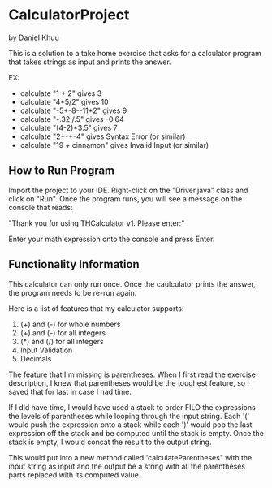# CalculatorProject
by Daniel Khuu

This is a solution to a take home exercise that asks for a calculator program that takes strings as input and prints the answer.

EX:
- calculate "1 + 2" gives 3
- calculate "4*5/2" gives 10
- calculate "-5+-8--11*2" gives 9
- calculate "-.32       /.5" gives -0.64
- calculate "(4-2)*3.5" gives 7
- calculate "2+-+-4" gives Syntax Error (or similar)
- calculate "19 + cinnamon" gives Invalid Input (or similar)

## How to Run Program

Import the project to your IDE. Right-click on the "Driver.java" class and click on "Run". Once the program runs, you will see a message on the console that reads:

"Thank you for using THCalculator v1. Please enter:"

Enter your math expression onto the console and press Enter.

## Functionality Information

This calculator can only run once. Once the caulculator prints the answer, the program needs to be re-run again.

Here is a list of features that my calculator supports:
1. (+) and (-) for whole numbers
2. (+) and (-) for all integers
3. (*) and (/) for all integers
4. Input Validation
5. Decimals

The feature that I'm missing is parentheses. When I first read the exercise description, I knew that parentheses would be the toughest feature, so I saved that for last in case I had time. 

If I did have time, I would have used a stack to order FILO the expressions the levels of parentheses while looping through the input string. Each '(' would push the expression onto a stack while each ')' would pop the last expression off the stack and be computed until the stack is empty. Once the stack is empty, I would concat the result to the output string.

This would put into a new method called 'calculateParentheses" with the input string as input and the output be a string with all the parentheses parts replaced with its computed value.